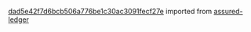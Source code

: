 [dad5e42f7d6bcb506a776be1c30ac3091fecf27e](https://github.com/insolar/assured-ledger/commit/dad5e42f7d6bcb506a776be1c30ac3091fecf27e) imported from [assured-ledger](https://github.com/insolar/assured-ledger)
